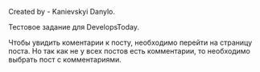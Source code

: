 Created by - Kanievskyi Danylo.

Тестовое задание для DevelopsToday.

Чтобы увидить коментарии к посту, необходимо перейти на страницу поста. Но так как не у всех постов есть комментарии, то необходимо выбрать пост с комментариями.
